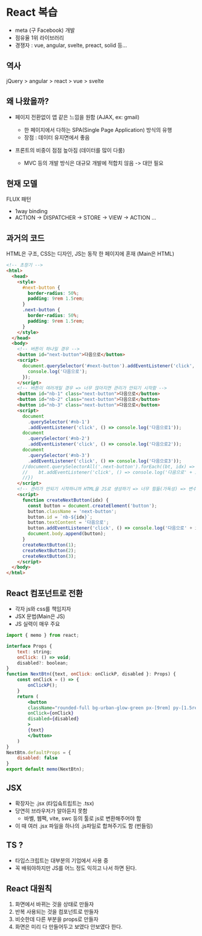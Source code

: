 # React 복습

- meta (구 Facebook) 개발
- 점유율 1위 라이브러리
- 경쟁자 : vue, angular, svelte, preact, solid 등...

## 역사

jQuery > angular > react > vue > svelte

## 왜 나왔을까?

- 페이지 전환없이 앱 같은 느낌을 원함 (AJAX, ex: gmail)

  - 한 페이지에서 다하는 SPA(Single Page Application) 방식의 유행
  - 장점 : 데이터 유지면에서 좋음

- 프론트의 비중이 점점 높아짐 (데이터를 많이 다룸)
  - MVC 등의 개발 방식은 대규모 개발에 적합치 않음 -> 대안 필요

## 현재 모델

FLUX 패턴

- 1way binding
- ACTION -> DISPATCHER -> STORE -> VIEW -> ACTION ...

## 과거의 코드

HTML은 구조, CSS는 디자인, JS는 동작
한 페이지에 혼재 (Main은 HTML)

```html
<!-- 초창기 -->
<html>
  <head>
    <style>
      #next-button {
        border-radius: 50%;
        padding: 9rem 1.5rem;
      }
      .next-button {
        border-radius: 50%;
        padding: 9rem 1.5rem;
      }
    </style>
  </head>
  <body>
    <!-- 버튼이 하나일 경우 -->
    <button id="next-button">다음으로</button>
    <script>
      document.querySelector('#next-button').addEventListener('click', () => {
        console.log('다음으로');
      });
    </script>
    <!-- 버튼이 여러개일 경우 => 너무 많아지면 관리가 안되기 시작함 -->
    <button id="nb-1" class="next-button">다음으로</button>
    <button id="nb-2" class="next-button">다음으로</button>
    <button id="nb-3" class="next-button">다음으로</button>
    <script>
      document
        .querySelector('#nb-1')
        .addEventListener('click', () => console.log('다음으로1'));
      document
        .querySelector('#nb-2')
        .addEventListener('click', () => console.log('다음으로2'));
      document
        .querySelector('#nb-3')
        .addEventListener('click', () => console.log('다음으로3'));
      //document.querySelectorAll('.next-button').forEach((bt, idx) => {
      //    bt.addEventListener('click', () => console.log('다음으로' + idx))
      //})
    </script>
    <!-- 관리가 안되기 시작하니까 HTML을 JS로 생성하기 => 너무 힘듦(가독성) => 변수 겹침 등의 문제 -->
    <script>
      function createNextButton(idx) {
        const button = document.createElement('button');
        button.className = 'next-button';
        button.id = `nb-${idx}`;
        button.textContent = '다음으로';
        button.addEventListener('click', () => console.log('다음으로' + idx));
        document.body.append(button);
      }
      createNextButton(1);
      createNextButton(2);
      createNextButton(3);
    </script>
  </body>
</html>
```

## React 컴포넌트로 전환

- 각자 js와 css를 책임지자
- JSX 문법(Main은 JS)
- JS 실력이 매우 주요

```jsx
import { memo } from react;

interface Props {
    text: string;
    onClick: () => void;
    disabled?: boolean;
}
function NextBtn({text, onClick: onClickP, disabled }: Props) {
    const onClick = () => {
        onClickP();
    }
    return (
        <button
        className="rounded-full bg-urban-glow-green px-[9rem] py-[1.5rem] text-3xl text-bg-black"
        onClick={onClick}
        disabled={disabled}
        >
        {text}
        </button>
    )
}
NextBtn.defaultProps = {
    disabled: false
}
export default memo(NextBtn);
```

## JSX

- 확장자는 .jsx (타입슼트립트는 .tsx)
- 당연히 브라우저가 알아듣지 못함
  - 바벨, 웹팩, vite, swc 등의 툴로 js로 변환해주어야 함
- 이 때 여러 .jsx 파일을 하나의 .js파일로 합쳐주기도 함 (번들링)

## TS ?

- 타입스크립트는 대부분의 기업에서 사용 중
- 꼭 배워야하지만 JS를 어느 정도 익히고 나서 하면 된다.

## React 대원칙

1. 화면에서 바뀌는 것을 상태로 만들자
2. 반복 사용되는 것을 컴포넌트로 만들자
3. 비슷한데 다른 부분을 props로 만들자
4. 화면은 미리 다 만들어두고 보였다 안보였다 한다.
